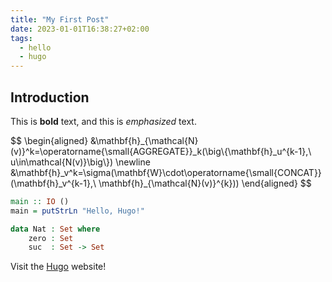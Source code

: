 ```yaml
---
title: "My First Post"
date: 2023-01-01T16:38:27+02:00
tags:
  - hello
  - hugo
---
```


## Introduction

This is **bold** text, and this is *emphasized* text.

<tex>
$$
\begin{aligned}
&\mathbf{h}_{\mathcal{N}(v)}^k=\operatorname{\small{AGGREGATE}}_k(\big\{\mathbf{h}_u^{k-1},\ u\in\mathcal{N(v)}\big\})
\newline
&\mathbf{h}_v^k=\sigma(\mathbf{W}\cdot\operatorname{\small{CONCAT}}(\mathbf{h}_v^{k-1},\ \mathbf{h}_{\mathcal{N}(v)}^{k}))
\end{aligned}
$$
</tex>

```haskell
main :: IO ()
main = putStrLn "Hello, Hugo!"
```

```agda
data Nat : Set where
    zero : Set
    suc  : Set -> Set
```

Visit the [Hugo](https://gohugo.io) website!
